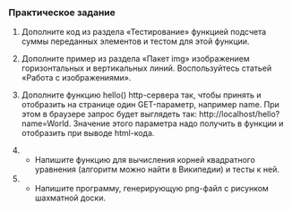 ### Практическое задание

1. Дополните код из раздела «Тестирование» функцией подсчета суммы переданных элементов
и тестом для этой функции.

2. Дополните пример из раздела «Пакет img» изображением горизонтальных и вертикальных
линий. Воспользуйтесь статьей «Работа с изображениями».

3. Дополните функцию hello() http-сервера так, чтобы принять и отобразить на странице один
GET-параметр, например name. При этом в браузере запрос будет выглядеть так:
http://localhost/hello?name=World. Значение этого параметра надо получить в функции и
отобразить при выводе html-кода.

4. * Напишите функцию для вычисления корней квадратного уравнения (алгоритм можно найти в
Википедии) и тесты к ней.

5. * Напишите программу, генерирующую png-файл с рисунком шахматной доски.





